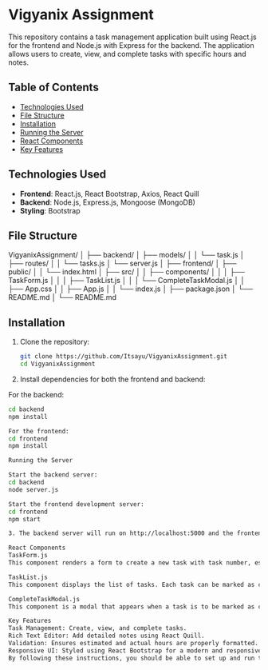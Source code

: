 # Vigyanix Assignment

This repository contains a task management application built using React.js for the frontend and Node.js with Express for the backend. The application allows users to create, view, and complete tasks with specific hours and notes.

## Table of Contents
- [Technologies Used](#technologies-used)
- [File Structure](#file-structure)
- [Installation](#installation)
- [Running the Server](#running-the-server)
- [React Components](#react-components)
- [Key Features](#key-features)

## Technologies Used
- **Frontend**: React.js, React Bootstrap, Axios, React Quill
- **Backend**: Node.js, Express.js, Mongoose (MongoDB)
- **Styling**: Bootstrap

## File Structure

VigyanixAssignment/
│
├── backend/
│ ├── models/
│ │ └── task.js
│ ├── routes/
│ │ └── tasks.js
│ └── server.js
│
├── frontend/
│ ├── public/
│ │ └── index.html
│ ├── src/
│ │ ├── components/
│ │ │ ├── TaskForm.js
│ │ │ ├── TaskList.js
│ │ │ └── CompleteTaskModal.js
│ │ ├── App.css
│ │ ├── App.js
│ │ └── index.js
│ ├── package.json
│ └── README.md
│
└── README.md



## Installation
1. Clone the repository:
   ```bash
   git clone https://github.com/Itsayu/VigyanixAssignment.git
   cd VigyanixAssignment

2. Install dependencies for both the frontend and backend:

For the backend:
   ```bash
   cd backend
   npm install

For the frontend:
   cd frontend
   npm install

Running the Server

Start the backend server:
   cd backend
   node server.js

Start the frontend development server:
   cd frontend
   npm start

3. The backend server will run on http://localhost:5000 and the frontend on http://localhost:3000.

React Components
TaskForm.js
This component renders a form to create a new task with task number, estimated hours, and estimated notes using a rich text editor.

TaskList.js
This component displays the list of tasks. Each task can be marked as complete, which opens a modal to input actual hours and final notes.

CompleteTaskModal.js
This component is a modal that appears when a task is to be marked as complete. It allows the user to input the actual hours spent and add final notes using a rich text editor.

Key Features
Task Management: Create, view, and complete tasks.
Rich Text Editor: Add detailed notes using React Quill.
Validation: Ensures estimated and actual hours are properly formatted.
Responsive UI: Styled using React Bootstrap for a modern and responsive design.
By following these instructions, you should be able to set up and run the task management application locally. If you encounter any issues, please refer to the code and the configuration files for additional details.
